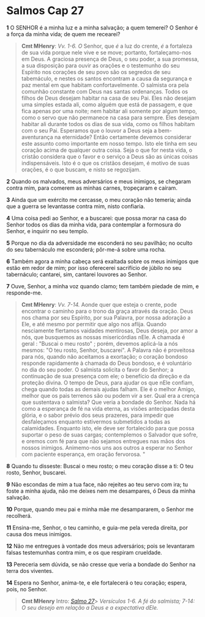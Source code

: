 # Salmos Cap 27

**1** 	O SENHOR é a minha luz e a minha salvação; a quem temerei? O Senhor é a força da minha vida; de quem me recearei?

> **Cmt MHenry**: *Vv. 1-6. O* Senhor, que *é* a luz do crente, *é* a fortaleza de sua vida porque nele vive e se move; portanto, fortaleçamo-nos em Deus. A graciosa presença de Deus, o seu poder, a sua promessa, a sua disposição para ouvir as orações e o testemunho do seu Espírito nos corações de seu povo são os segredos de seu tabemáculo, e nestes os santos encontram a causa da segurança e paz mental em que habitam confortavelmente. O salmista ora pela comunhão constante com Deus nas santas ordenanças. Todos os filhos de Deus desejam habitar na casa de seu Pai. Eles não desejam uma simples estada ali, como alguém que está de passagem, e que fica apenas por uma noite; nem habitar ali somente por algum tempo, como o servo que não permanece na casa para sempre. Eles desejam habitar ali durante todos os dias de sua vida, como os filhos habitam com o seu Pai. Esperamos que o louvor a Deus seja a bem-aventurança na eternidade? Então certamente devemos considerar este assunto como importante em nosso tempo. Isto ele tinha em seu coração acima de qualquer outra coisa. Seja o que for nesta vida, o cristão considera que o favor e o serviço a Deus são as únicas coisas indispensáveis. Isto é o que os cristãos desejam, é motivo de suas orações, é o que buscam, e nisto se regozijam.

**2** 	Quando os malvados, meus adversários e meus inimigos, se chegaram contra mim, para comerem as minhas carnes, tropeçaram e caíram.

**3** 	Ainda que um exército me cercasse, o meu coração não temeria; ainda que a guerra se levantasse contra mim, nisto confiaria.

**4** 	Uma coisa pedi ao Senhor, e a buscarei: que possa morar na casa do Senhor todos os dias da minha vida, para contemplar a formosura do Senhor, e inquirir no seu templo.

**5** 	Porque no dia da adversidade me esconderá no seu pavilhão; no oculto do seu tabernáculo me esconderá; pôr-me-á sobre uma rocha.

**6** 	Também agora a minha cabeça será exaltada sobre os meus inimigos que estão em redor de mim; por isso oferecerei sacrifício de júbilo no seu tabernáculo; cantarei, sim, cantarei louvores ao Senhor.

**7** 	Ouve, Senhor, a minha voz quando clamo; tem também piedade de mim, e responde-me.

> **Cmt MHenry**: *Vv. 7-14.* Aonde quer que esteja o crente, pode encontrar o caminho para o trono da graça através da oração. Deus nos chama por seu Espírito, por sua Palavra, por nossa adoração a Ele, e até mesmo por permitir que algo nos aflija. Quando nesciamente flertamos vaidades mentirosas, Deus deseja, por amor a nós, que busquemos as nossas misericórdias nEle. A chamada é geral : "Buscai o meu rosto" ; porém, devemos aplicá-la a nós mesmos: "O teu rosto, Senhor, buscarei". A Palavra não é proveitosa para nós, quando não aceitamos a exortação; o coração bondoso responde rapidamente à chamada do Deus bondoso, e é voluntário no dia do seu poder. O salmista solicita o favor do Senhor; a continuação de sua presença com ele; o benefício da direção e da proteção divina. O tempo de Deus, para ajudar os que nEle confiam, chega quando todas as demais ajudas falham. Ele é o melhor Amigo, melhor que os pais terrenos são ou podem vir a ser. Qual era a crença que sustentava o salmista? Que veria a bondade do Senhor. Nada há como a esperança de fé na vida eterna, as visões antecipadas desta glória, e o sabor prévio dos seus prazeres, para impedir que desfaleçamos enquanto estivermos submetidos a todas as calamidades. Enquanto isto, ele deve ser fortalecido para que possa suportar o peso de suas cargas; contemplemos o Salvador que sofre, e oremos com fé para que não sejamos entregues nas mãos dos nossos inimigos. Animemo-nos uns aos outros a esperar no Senhor com paciente esperança, em oração fervorosa. "

**8** 	Quando tu disseste: Buscai o meu rosto; o meu coração disse a ti: O teu rosto, Senhor, buscarei.

**9** 	Não escondas de mim a tua face, não rejeites ao teu servo com ira; tu foste a minha ajuda, não me deixes nem me desampares, ó Deus da minha salvação.

**10** 	Porque, quando meu pai e minha mãe me desampararem, o Senhor me recolherá.

**11** 	Ensina-me, Senhor, o teu caminho, e guia-me pela vereda direita, por causa dos meus inimigos.

**12** 	Não me entregues à vontade dos meus adversários; pois se levantaram falsas testemunhas contra mim, e os que respiram crueldade.

**13** 	Pereceria sem dúvida, se não cresse que veria a bondade do Senhor na terra dos viventes.

**14** 	Espera no Senhor, anima-te, e ele fortalecerá o teu coração; espera, pois, no Senhor.


> **Cmt MHenry** Intro: *[Salmo 27](../19A-Sl/27.md#0)*> *Versículos 1-6. A fé do salmista; 7-14: O seu desejo em relação a Deus e a expectativa dEle.*